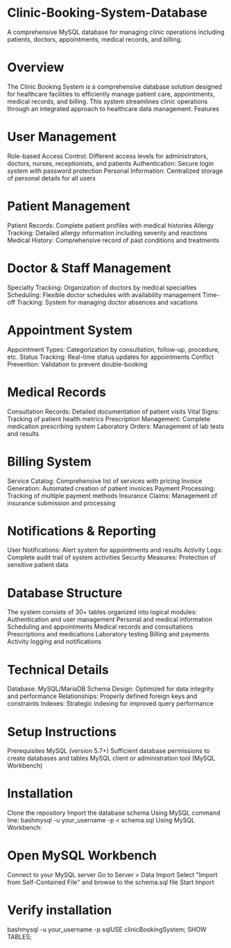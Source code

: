 # Clinic-Booking-System-Database

A comprehensive MySQL database for managing clinic operations including patients, doctors, appointments, medical records, and billing.

# Overview

The Clinic Booking System is a comprehensive database solution designed for healthcare facilities to efficiently manage patient care, appointments, medical records, and billing. This system streamlines clinic operations through an integrated approach to healthcare data management.
Features

# User Management

Role-based Access Control: Different access levels for administrators, doctors, nurses, receptionists, and patients
Authentication: Secure login system with password protection
Personal Information: Centralized storage of personal details for all users

# Patient Management

Patient Records: Complete patient profiles with medical histories
Allergy Tracking: Detailed allergy information including severity and reactions
Medical History: Comprehensive record of past conditions and treatments

# Doctor & Staff Management

Specialty Tracking: Organization of doctors by medical specialties
Scheduling: Flexible doctor schedules with availability management
Time-off Tracking: System for managing doctor absences and vacations

# Appointment System

Appointment Types: Categorization by consultation, follow-up, procedure, etc.
Status Tracking: Real-time status updates for appointments
Conflict Prevention: Validation to prevent double-booking

# Medical Records

Consultation Records: Detailed documentation of patient visits
Vital Signs: Tracking of patient health metrics
Prescription Management: Complete medication prescribing system
Laboratory Orders: Management of lab tests and results

# Billing System

Service Catalog: Comprehensive list of services with pricing
Invoice Generation: Automated creation of patient invoices
Payment Processing: Tracking of multiple payment methods
Insurance Claims: Management of insurance submission and processing

# Notifications & Reporting

User Notifications: Alert system for appointments and results
Activity Logs: Complete audit trail of system activities
Security Measures: Protection of sensitive patient data

# Database Structure

The system consists of 30+ tables organized into logical modules:
Authentication and user management
Personal and medical information
Scheduling and appointments
Medical records and consultations
Prescriptions and medications
Laboratory testing
Billing and payments
Activity logging and notifications

# Technical Details

Database: MySQL/MariaDB
Schema Design: Optimized for data integrity and performance
Relationships: Properly defined foreign keys and constraints
Indexes: Strategic indexing for improved query performance

# Setup Instructions

Prerequisites
MySQL (version 5.7+)
Sufficient database permissions to create databases and tables
MySQL client or administration tool (MySQL Workbench)

# Installation

Clone the repository
Import the database schema
Using MySQL command line:
bashmysql -u your_username -p < schema.sql
Using MySQL Workbench:

# Open MySQL Workbench

Connect to your MySQL server
Go to Server > Data Import
Select "Import from Self-Contained File" and browse to the schema.sql file
Start Import

# Verify installation

bashmysql -u your_username -p
sqlUSE clinicBookingSystem;
SHOW TABLES;
